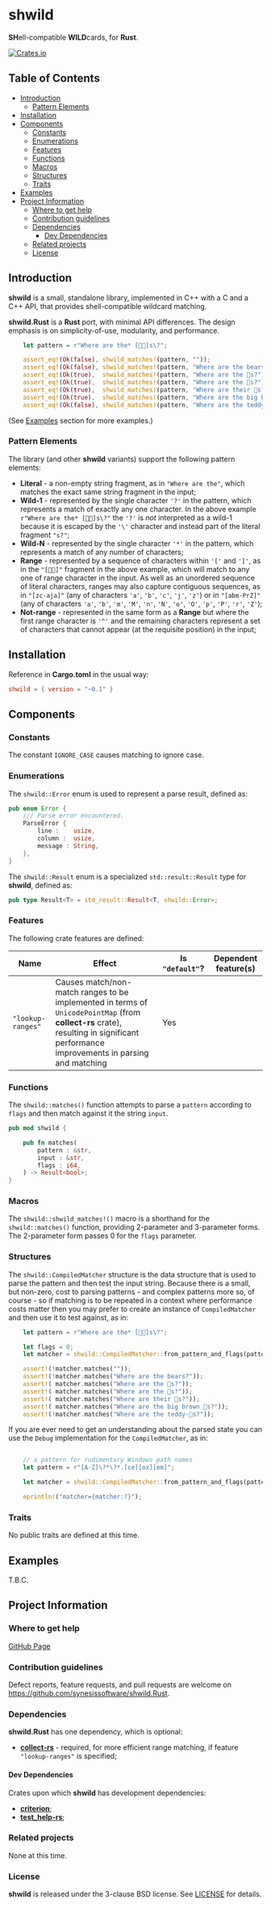 # shwild <!-- omit in toc -->

**SH**ell-compatible **WILD**cards, for **Rust**.

[![Crates.io](https://img.shields.io/crates/v/shwild.svg)](https://crates.io/crates/shwild)


## Table of Contents <!-- omit in toc -->

- [Introduction](#introduction)
	- [Pattern Elements](#pattern-elements)
- [Installation](#installation)
- [Components](#components)
	- [Constants](#constants)
	- [Enumerations](#enumerations)
	- [Features](#features)
	- [Functions](#functions)
	- [Macros](#macros)
	- [Structures](#structures)
	- [Traits](#traits)
- [Examples](#examples)
- [Project Information](#project-information)
	- [Where to get help](#where-to-get-help)
	- [Contribution guidelines](#contribution-guidelines)
	- [Dependencies](#dependencies)
		- [Dev Dependencies](#dev-dependencies)
	- [Related projects](#related-projects)
	- [License](#license)


## Introduction

**shwild** is a small, standalone library, implemented in C++ with a C and a C++ API, that provides shell-compatible wildcard matching.

**shwild.Rust** is a **Rust** port, with minimal API differences. The design emphasis is on simplicity-of-use, modularity, and performance.

```Rust
	let pattern = r"Where are the* [🐼🐻]s\?";

	assert_eq!(Ok(false), shwild_matches!(pattern, ""));
	assert_eq!(Ok(false), shwild_matches!(pattern, "Where are the bears?"));
	assert_eq!(Ok(true),  shwild_matches!(pattern, "Where are the 🐻s?"));
	assert_eq!(Ok(true),  shwild_matches!(pattern, "Where are the 🐼s?"));
	assert_eq!(Ok(true),  shwild_matches!(pattern, "Where are their 🐻s?"));
	assert_eq!(Ok(true),  shwild_matches!(pattern, "Where are the big brown 🐻s?"));
	assert_eq!(Ok(false), shwild_matches!(pattern, "Where are the teddy-🐻s?"));
```

(See [Examples](#examples) section for more examples.)

### Pattern Elements

The library (and other **shwild** variants) support the following pattern elements:

* **Literal** - a non-empty string fragment, as in `"Where are the"`, which matches the exact same string fragment in the input;
* **Wild-1** - represented by the single character `'?'` in the pattern, which represents a match of exactly any one character. In the above example `r"Where are the* [🐼🐻]s\?"` the `'?'` is _not_ interpreted as a wild-1 because it is escaped by the `'\'` character and instead part of the literal fragment `"s?"`;
* **Wild-N** - represented by the single character `'*'` in the pattern, which represents a match of any number of characters;
* **Range** - represented by a sequence of characters within `'['` and `']'`, as in the `"[🐼🐻]"` fragment in the above example, which will match to any one of range character in the input. As well as an unordered sequence of literal characters, ranges may also capture contiguous sequences, as in `"[zc-aja]"` (any of characters `'a'`, `'b'`, `'c'`, `'j'`, `'z'`) or in `"[abm-PrZ]"` (any of characters `'a'`, `'b'`, `'m'`, `'M'`, `'n'`, `'N'`, `'o'`, `'O'`, `'p'`, `'P'`, `'r'`, `'Z'`);
* **Not-range** - represented in the same form as a **Range** but where the first range character is `'^'` and the remaining characters represent a set of characters that cannot appear (at the requisite position) in the input;


## Installation

Reference in **Cargo.toml** in the usual way:

```toml
shwild = { version = "~0.1" }
```


## Components

### Constants

The constant `IGNORE_CASE` causes matching to ignore case.


### Enumerations

The `shwild::Error` enum is used to represent a parse result, defined as:

```Rust
pub enum Error {
    /// Parse error encountered.
    ParseError {
        line :    usize,
        column :  usize,
        message : String,
    },
}
```

The `shwild::Result` enum is a specialized `std::result::Result` type for **shwild**, defined as:

```Rust
pub type Result<T> = std_result::Result<T, shwild::Error>;
```


### Features

The following crate features are defined:

| Name                        | Effect                                | Is `"default"`? | Dependent feature(s)                  |
| --------------------------- | ------------------------------------- | --------------- | ------------------------------------- |
| `"lookup-ranges"`           | Causes match/non-match ranges to be implemented in terms of `UnicodePointMap` (from **collect-rs** crate), resulting in significant performance improvements in parsing and matching | Yes | |


### Functions

The `shwild::matches()` function attempts to parse a `pattern` according to `flags` and then match against it the string `input`.

```Rust
pub mod shwild {

	pub fn matches(
		pattern : &str,
		input : &str,
		flags : i64,
	) -> Result<bool>;
}
```


### Macros

The `shwild::shwild_matches!()` macro is a shorthand for the `shwild::matches()` function, providing 2-parameter and 3-parameter forms. The 2-parameter form passes 0 for the `flags` parameter.


### Structures

The `shwild::CompiledMatcher` structure is the data structure that is used to parse the pattern and then test the input string. Because there is a small, but non-zero, cost to parsing patterns - and complex patterns more so, of course - so if matching is to be repeated in a context where performance costs matter then you may prefer to create an instance of `CompiledMatcher` and then use it to test against, as in:

```Rust
	let pattern = r"Where are the* [🐼🐻]s\?";

	let flags = 0;
	let matcher = shwild::CompiledMatcher::from_pattern_and_flags(pattern, flags).unwrap();

	assert!(!matcher.matches(""));
	assert!(!matcher.matches("Where are the bears?"));
	assert!( matcher.matches("Where are the 🐻s?"));
	assert!( matcher.matches("Where are the 🐼s?"));
	assert!( matcher.matches("Where are their 🐻s?"));
	assert!( matcher.matches("Where are the big brown 🐻s?"));
	assert!(!matcher.matches("Where are the teddy-🐻s?"));
```

If you are ever need to get an understanding about the parsed state you can use the `Debug` implementation for the `CompiledMatcher`, as in:

```Rust

	// a pattern for rudimentary Windows path names
	let pattern = r"[A-Z]\?*\?*.[ce][ox][em]";

	let matcher = shwild::CompiledMatcher::from_pattern_and_flags(pattern, flags).unwrap();

	eprintln!("matcher={matcher:?}");
```


### Traits

No public traits are defined at this time.


## Examples

T.B.C.


## Project Information

### Where to get help

[GitHub Page](https://github.com/synesissoftware/shwild.Rust "GitHub Page")


### Contribution guidelines

Defect reports, feature requests, and pull requests are welcome on https://github.com/synesissoftware/shwild.Rust.


### Dependencies

**shwild.Rust** has one dependency, which is optional:

* [**collect-rs**]() - required, for more efficient range matching, if feature `"lookup-ranges"` is specified;


#### Dev Dependencies

Crates upon which **shwild** has development dependencies:

* [**criterion**](https://github.com/bheisler/criterion.rs);
* [**test_help-rs**](https://github.com/synesissoftware/test_help-rs);


### Related projects

None at this time.


### License

**shwild** is released under the 3-clause BSD license. See [LICENSE](./LICENSE) for details.


<!-- ########################### end of file ########################### -->

